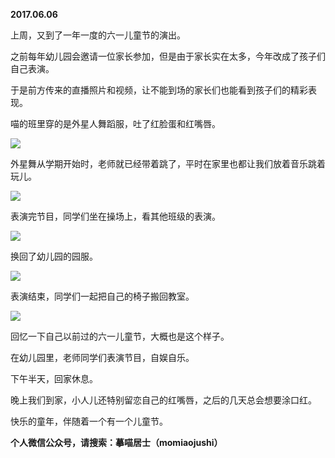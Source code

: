
          
            
**2017.06.06**

上周，又到了一年一度的六一儿童节的演出。

之前每年幼儿园会邀请一位家长参加，但是由于家长实在太多，今年改成了孩子们自己表演。

于是前方传来的直播照片和视频，让不能到场的家长们也能看到孩子们的精彩表现。

喵的班里穿的是外星人舞蹈服，吐了红脸蛋和红嘴唇。




![](//upload-images.jianshu.io/upload_images/51001-08079b1ddb8798e5.JPG)




外星舞从学期开始时，老师就已经带着跳了，平时在家里也都让我们放着音乐跳着玩儿。




![](//upload-images.jianshu.io/upload_images/51001-fd0cd6afea05fdee.JPG)




表演完节目，同学们坐在操场上，看其他班级的表演。




![](//upload-images.jianshu.io/upload_images/51001-1745e1869552779a.JPG)




换回了幼儿园的园服。




![](//upload-images.jianshu.io/upload_images/51001-cb6085dde840b12a.JPG)




表演结束，同学们一起把自己的椅子搬回教室。




![](//upload-images.jianshu.io/upload_images/51001-2582030f1e8845d3.JPG)




回忆一下自己以前过的六一儿童节，大概也是这个样子。

在幼儿园里，老师同学们表演节目，自娱自乐。

下午半天，回家休息。

晚上我们到家，小人儿还特别留恋自己的红嘴唇，之后的几天总会想要涂口红。

快乐的童年，伴随着一个有一个儿童节。


**个人微信公众号，请搜索：摹喵居士（momiaojushi）**

          
        